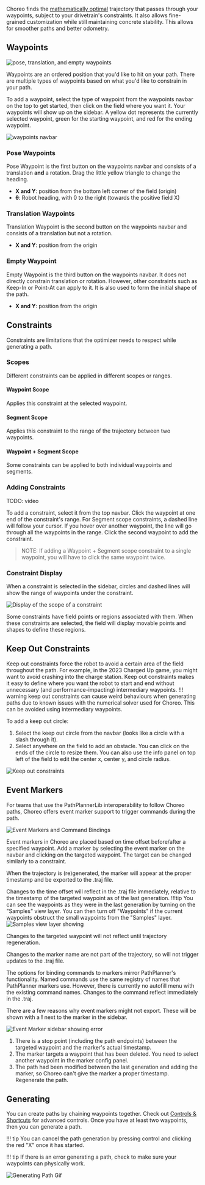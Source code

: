 Choreo finds the [mathematically optimal](https://en.wikipedia.org/wiki/Mathematical_optimization) trajectory that passes through your waypoints, subject to your drivetrain's constraints. It also allows fine-grained customization while still maintaining concrete stability. This allows for smoother paths and better odometry.

## Waypoints

![pose, translation, and empty waypoints](../media/waypoint-types.png)

Waypoints are an ordered position that you'd like to hit on your path. There are multiple types of waypoints based on what you'd like to constrain in your path.

To add a waypoint, select the type of waypoint from the waypoints navbar on the top to get started, then click on the field where you want it. Your waypoints will show up on the sidebar. A yellow dot represents the currently selected waypoint, green for the starting waypoint, and red for the ending waypoint.

![waypoints navbar](../media/waypoints+navbar.png)

### Pose Waypoints

Pose Waypoint is the first button on the waypoints navbar and consists of a translation **and** a rotation. Drag the little yellow triangle to change the heading.

- **X and Y**: position from the bottom left corner of the field (origin)
- **θ**: Robot heading, with 0 to the right (towards the positive field X)

### Translation Waypoints

Translation Waypoint is the second button on the waypoints navbar and consists of a translation but not a rotation.

- **X and Y**: position from the origin

### Empty Waypoint

Empty Waypoint is the third button on the waypoints navbar. It does not directly constrain translation or rotation. However, other constraints such as Keep-In or Point-At can apply to it. It is also used to form the initial shape of the path.

- **X and Y**: position from the origin

## Constraints

Constraints are limitations that the optimizer needs to respect while generating a path.

### Scopes

Different constraints can be applied in different scopes or ranges.

#### Waypoint Scope

Applies this constraint at the selected waypoint.

#### Segment Scope

Applies this constraint to the range of the trajectory between two waypoints.

#### Waypoint + Segment Scope

Some constraints can be applied to both individual waypoints and segments.

### Adding Constraints

TODO: video

To add a constraint, select it from the top navbar. Click the waypoint at one end of the constraint's range. For Segment scope constraints, a dashed line will follow your cursor. If you hover over another waypoint, the line will go through all the waypoints in the range. Click the second waypoint to add the constraint.

> NOTE: If adding a Waypoint + Segment scope constraint to a single waypoint, you will have to click the same waypoint twice.

### Constraint Display

When a constraint is selected in the sidebar, circles and dashed lines will show the range of waypoints under the constraint.

![Display of the scope of a constraint](../media/constraint-scope-line.png)

Some constraints have field points or regions associated with them. When these constraints are selected, the field will display movable points and shapes to define these regions.

## Keep Out Constraints

Keep out constraints force the robot to avoid a certain area of the field throughout the path. For example, in the 2023 Charged Up game, you might want to avoid crashing into the charge station. Keep out constraints makes it easy to define where you want the robot to start and end without unnecessary (and performance-impacting) intermediary waypoints.
!!! warning keep out constraints can cause weird behaviours when generating paths due to known issues with the numerical solver used for Choreo. This can be avoided using intermediary waypoints.

To add a keep out circle:

1. Select the keep out circle from the navbar (looks like a circle with a slash through it).
2. Select anywhere on the field to add an obstacle. You can click on the ends of the circle to resize them. You can also use the info panel on top left of the field to edit the center x, center y, and circle radius.

![Keep out constraints](../media/obstacles.png)

## Event Markers

For teams that use the PathPlannerLib interoperability to follow Choreo paths, Choreo offers event marker support to trigger commands during the path.

![Event Markers and Command Bindings](../media/event-markers.png)

Event markers in Choreo are placed based on time offset before/after a specified waypoint. Add a marker by selecting the event marker on the navbar and clicking on the targeted waypoint. The target can be changed similarly to a constraint.

When the trajectory is (re)generated, the marker will appear at the proper timestamp and be exported to the .traj file.

Changes to the time offset will reflect in the .traj file immediately, relative to the timestamp of the targeted waypoint as of the last generation.
!!!tip You can see the waypoints as they were in the last generation by turning on the "Samples" view layer. You can then turn off "Waypoints" if the current waypoints obstruct the small waypoints from the "Samples" layer.
![Samples view layer showing ](../media/samples-layer-wpts.png)

Changes to the targeted waypoint will not reflect until trajectory regeneration.

Changes to the marker name are not part of the trajectory, so will not trigger updates to the .traj file.

The options for binding commands to markers mirror PathPlanner's functionality. Named commands use the same registry of names that PathPlanner markers use. However, there is currently no autofill menu with the existing command names. Changes to the command reflect immediately in the .traj.

There are a few reasons why event markers might not export. These will be shown with a **!** next to the marker in the sidebar.

![Event Marker sidebar showing error](../media/event-marker-error.png)

1. There is a stop point (including the path endpoints) between the targeted waypoint and the marker's actual timestamp.
2. The marker targets a waypoint that has been deleted. You need to select another waypoint in the marker config panel.
3. The path had been modified between the last generation and adding the marker, so Choreo can't give the marker a proper timestamp. Regenerate the path.

## Generating

You can create paths by chaining waypoints together. Check out [Controls & Shortcuts](./controls-shortcuts.md) for advanced controls. Once you have at least two waypoints, then you can generate a path.

!!! tip
    You can cancel the path generation by pressing control and clicking the red "X" once it has started.

!!! tip
    If there is an error generating a path, check to make sure your waypoints can physically work.

![Generating Path Gif](../media/generating_path.gif)
